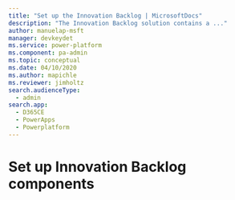```yaml
---
title: "Set up the Innovation Backlog | MicrosoftDocs"
description: "The Innovation Backlog solution contains a ..."
author: manuelap-msft
manager: devkeydet
ms.service: power-platform
ms.component: pa-admin
ms.topic: conceptual
ms.date: 04/10/2020
ms.author: mapichle
ms.reviewer: jimholtz
search.audienceType: 
  - admin
search.app: 
  - D365CE
  - PowerApps
  - Powerplatform
---
```


# Set up Innovation Backlog components
